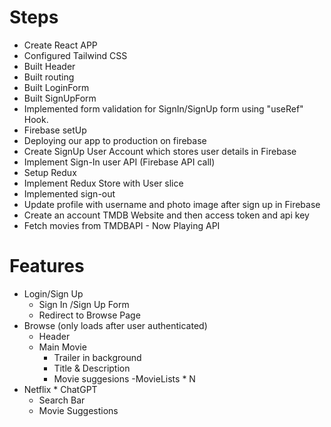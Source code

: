 # Steps
- Create React APP
- Configured Tailwind CSS
- Built Header
- Built routing
- Built LoginForm
- Built SignUpForm
- Implemented form validation for SignIn/SignUp form using "useRef" Hook.
- Firebase setUp
- Deploying our app to production on firebase
- Create SignUp User Account which stores user details in Firebase
- Implement Sign-In user API (Firebase API call)
- Setup Redux 
- Implement Redux Store with User slice
- Implemented sign-out
- Update profile with username and photo image after sign up in Firebase
- Create an account TMDB Website and then access token and api key
- Fetch movies from TMDBAPI  - Now Playing API 

# Features
- Login/Sign Up
    - Sign In /Sign Up Form
    - Redirect to Browse Page
- Browse (only loads after user authenticated)
    - Header
    - Main Movie
        - Trailer in background
        - Title & Description
        - Movie suggesions
            -MovieLists * N
- Netflix * ChatGPT
    - Search Bar
    - Movie Suggestions
